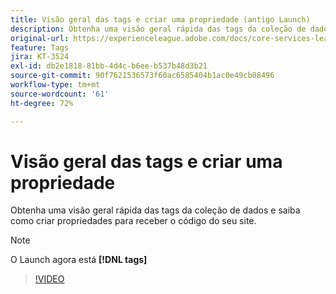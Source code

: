 ```yaml
---
title: Visão geral das tags e criar uma propriedade (antigo Launch)
description: Obtenha uma visão geral rápida das tags da coleção de dados e saiba como criar propriedades para receber o código do seu site.
original-url: https://experienceleague.adobe.com/docs/core-services-learn/tutorials/launch-web/launch-overview-and-creating-properties.html
feature: Tags
jira: KT-3524
exl-id: db2e1818-81bb-4d4c-b6ee-b537b48d3b21
source-git-commit: 90f7621536573f60ac6585404b1ac0e49cb08496
workflow-type: tm+mt
source-wordcount: '61'
ht-degree: 72%

---
```


# Visão geral das tags e criar uma propriedade

Obtenha uma visão geral rápida das tags da coleção de dados e saiba como criar propriedades para receber o código do seu site.

>[!NOTE]
>
> O Launch agora está **[!DNL tags]**

>[!VIDEO](https://video.tv.adobe.com/v/28727/?quality=12&learn=on)
